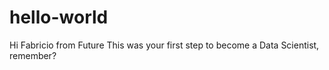 # hello-world

Hi Fabricio from Future
This was your first step to become a Data Scientist,
remember?
